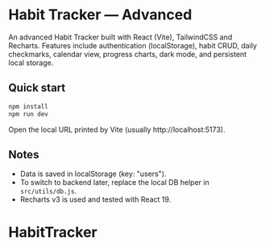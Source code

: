 # Habit Tracker — Advanced

An advanced Habit Tracker built with React (Vite), TailwindCSS and Recharts.
Features include authentication (localStorage), habit CRUD, daily checkmarks, calendar view, progress charts, dark mode, and persistent local storage.

## Quick start

```bash
npm install
npm run dev
```

Open the local URL printed by Vite (usually http://localhost:5173).

## Notes
- Data is saved in localStorage (key: "users").
- To switch to backend later, replace the local DB helper in `src/utils/db.js`.
- Recharts v3 is used and tested with React 19.
# HabitTracker
